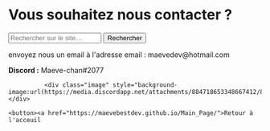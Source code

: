 <html lang="fr">
    <head>
        <link rel="stylesheet" type="text/css" href="style.css">
        <meta charset="utf-8">
        <title>GifMignon/Contact_us</title>
        <link rel="icon" type="image/png" sizes="16x16" href="https://lh3.googleusercontent.com/proxy/p2Py6H9WxxxjuUxtelVodHTs1c8b_lOJ1pIQTIq07s4lLAzo-icJBoFF_-yLO6e4_p5UbG4k4KHaaU0I1VbId5CsayqisW6ftjvaI42sMk0EYi5p4SQ">
    </head>

  <body>
        <h1>Vous souhaitez nous contacter ?</h1>
<form>
<input type="text" id="input" name="input" placeholder="Rechercher sur le site…">
<input type="button" id="bouton" value="Rechercher" onclick="controle()">
</form>
    <p></p>
    <p>envoyez nous un email à l'adresse email : maevedev@hotmail.com</p>
    <p></p>
    <p><strong>Discord :</strong> Maeve-chan#2077</p>
    </body>
    <p></p>
    
              <div class="image" style="background-image:url(https://media.discordapp.net/attachments/884718653348667412/885503216740085820/aaa.jpg)"></div>
    
    <button><a href="https://maevebestdev.github.io/Main_Page/">Retour à l'acceuil
<script src="script.js"></script>

